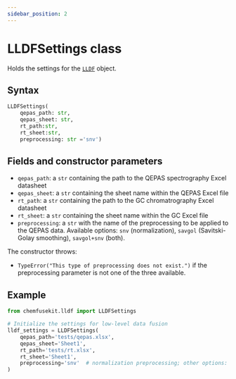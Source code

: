 ```yaml
---
sidebar_position: 2
---
```


# LLDFSettings class

Holds the settings for the [`LLDF`](./lldf.md) object.

## Syntax

```python
LLDFSettings(
    qepas_path: str,
    qepas_sheet: str,
    rt_path:str,
    rt_sheet:str,
    preprocessing: str ='snv')
```

## Fields and constructor parameters

- `qepas_path`: a `str` containing the path to the QEPAS spectrography Excel datasheet
- `qepas_sheet`: a `str` containing the sheet name within the QEPAS Excel file
- `rt_path`: a `str` containing the path to the GC chromatrography Excel datasheet
- `rt_sheet`: a `str` containing the sheet name within the GC Excel file
- `preprocessing`: a `str` with the name of the preprocessing to be applied to the QEPAS data.
   Available options: `snv` (normalization), `savgol` (Savitski-Golay smoothing), `savgol+snv` (both).

The constructor throws:
- `TypeError("This type of preprocessing does not exist.")` if the preprocessing parameter is not one of the three available.

## Example

```python
from chemfusekit.lldf import LLDFSettings

# Initialize the settings for low-level data fusion
lldf_settings = LLDFSettings(
    qepas_path='tests/qepas.xlsx',
    qepas_sheet='Sheet1',
    rt_path='tests/rt.xlsx',
    rt_sheet='Sheet1',
    preprocessing='snv'  # normalization preprocessing; other options: savgol or both
)
```